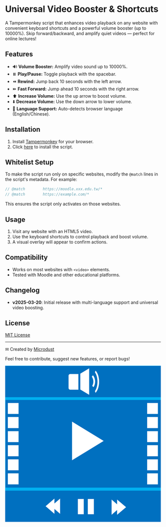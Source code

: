 # Universal Video Booster & Shortcuts

A Tampermonkey script that enhances video playback on any website with convenient keyboard shortcuts and a powerful volume booster (up to 10000%). Skip forward/backward, and amplify quiet videos — perfect for online lectures!

## Features

- 🔊 **Volume Booster:** Amplify video sound up to 10000%.
- ⏸️ **Play/Pause:** Toggle playback with the spacebar.
- ⏪ **Rewind:** Jump back 10 seconds with the left arrow.
- ⏩ **Fast Forward:** Jump ahead 10 seconds with the right arrow.
- ⬆️ **Increase Volume:** Use the up arrow to boost volume.
- ⬇️ **Decrease Volume:** Use the down arrow to lower volume.
- 🔄 **Language Support:** Auto-detects browser language (English/Chinese).

## Installation

1. Install [Tampermonkey](https://www.tampermonkey.net/) for your browser.
2. Click [here](https://github.com/your-repo/universal-video-booster/raw/main/universal-video-booster.user.js) to install the script.

## Whitelist Setup

To make the script run only on specific websites, modify the `@match` lines in the script's metadata. For example:

```javascript
// @match        https://moodle.xxx.edu.tw/*
// @match        https://example.com/*
```

This ensures the script only activates on those websites.

## Usage

1. Visit any website with an HTML5 video.
2. Use the keyboard shortcuts to control playback and boost volume.
3. A visual overlay will appear to confirm actions.

## Compatibility

- Works on most websites with `<video>` elements.
- Tested with Moodle and other educational platforms.

## Changelog

- **v2025-03-20**: Initial release with multi-language support and universal video boosting.

## License

[MIT License](LICENSE)

---
✉ Created by [Microdust](https://github.com/micr0dust)

Feel free to contribute, suggest new features, or report bugs!

![thumbnail](./icon.png)
